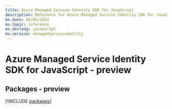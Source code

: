 ```yaml
---
title: Azure Managed Service Identity SDK for JavaScript
description: Reference for Azure Managed Service Identity SDK for JavaScript
ms.date: 04/05/2024
ms.topic: reference
ms.devlang: javascript
ms.service: managedserviceidentity
---
```

# Azure Managed Service Identity SDK for JavaScript - preview
## Packages - preview
[!INCLUDE [packages](managed-service-identity-index.md)]